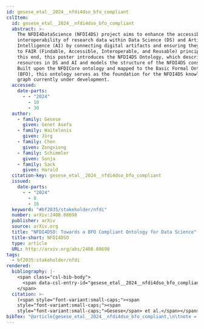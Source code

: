 ```yaml
---
id: gesese_etal__2024__nfdi4dso_bfo_compliant
cslItem:
  id: gesese_etal__2024__nfdi4dso_bfo_compliant
  abstract: >-
    The NFDI4DataScience (NFDI4DS) project aims to enhance the accessibility and
    interoperability of research data within Data Science (DS) and Artificial
    Intelligence (AI) by connecting digital artifacts and ensuring they adhere
    to FAIR (Findable, Accessible, Interoperable, and Reusable) principles. To
    this end, this poster introduces the NFDI4DS Ontology, which describes
    resources in DS and AI and models the structure of the NFDI4DS consortium.
    Built upon the NFDICore ontology and mapped to the Basic Formal Ontology
    (BFO), this ontology serves as the foundation for the NFDI4DS knowledge
    graph currently under development.
  accessed:
    date-parts:
      - - "2024"
        - 10
        - 30
  author:
    - family: Gesese
      given: Genet Asefa
    - family: Waitelonis
      given: Jörg
    - family: Chen
      given: Zongxiong
    - family: Schimmler
      given: Sonja
    - family: Sack
      given: Harald
  citation-key: gesese_etal__2024__nfdi4dso_bfo_compliant
  issued:
    date-parts:
      - - "2024"
        - 8
        - 16
  keyword: "#bf2035/stakeholder/nfdi"
  number: arXiv:2408.08698
  publisher: arXiv
  source: arXiv.org
  title: "NFDI4DSO: Towards a BFO Compliant Ontology for Data Science"
  title-short: NFDI4DSO
  type: article
  URL: http://arxiv.org/abs/2408.08698
tags:
  - bf2035:stakeholder/nfdi
rendered:
  bibliography: |-
    <span class="csl-bib-body">
      <span data-csl-entry-id="gesese_etal__2024__nfdi4dso_bfo_compliant" class="csl-entry"><span class='author-bib'>Gesese, Waitelonis, J., Chen, Z., Schimmler, S., &#38; Sack, H.</span>. <span class='date-bib'>(2024)</span>. <span class='title'><i><b><span style="font-style:normal;">NFDI4DSO: Towards a BFO Compliant Ontology for Data Science</span></b></i></span> (arXiv:2408.08698). arXiv. <span class='URL'><a href='http://arxiv.org/abs/2408.08698'>LINK</a></span></span>
    </span>
  citation: >-
    (<span style="font-variant:small-caps;"><span
    style="font-variant:small-caps;"><span
    style="font-variant:small-caps;">Gesese</span> et al.</span></span>, 2024)
bibTex: "@article{gesese_etal__2024__nfdi4dso_bfo_compliant,\n\tnote = {[Online; accessed 2024-10-30]},\n\tauthor = {Gesese, Genet Asefa and Waitelonis, J{\\\" o}rg and Chen, Zongxiong and Schimmler, Sonja and Sack, Harald},\n\tyear = {2024},\n\tmonth = {aug 16},\n\tpublisher = {arXiv},\n\ttitle = {NFDI4DSO: Towards a {BFO} {Compliant} {Ontology} for {Data} {Science}},\n\turl = {http://arxiv.org/abs/2408.08698},\n}\n\n"
---
```

